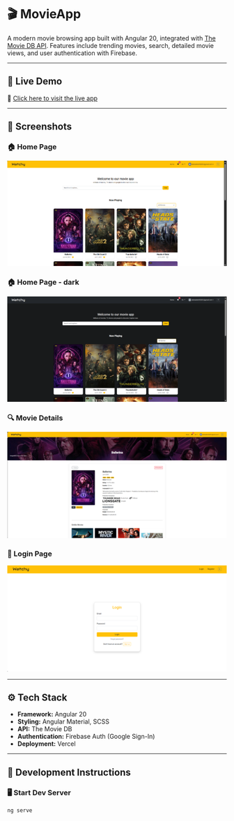 # 🎬 MovieApp

A modern movie browsing app built with Angular 20, integrated with [The Movie DB API](https://www.themoviedb.org/). Features include trending movies, search, detailed movie views, and user authentication with Firebase.

---

## 🚀 Live Demo

🔗 [Click here to visit the live app](https://movie-app-theta-amber.vercel.app/)

---

## 📸 Screenshots

### 🏠 Home Page
![Home Page](./public/home-light.png)

### 🏠 Home Page - dark
![Home Page](./public/home-dark.png)

### 🔍 Movie Details
![Movie Details](./public/details.png)

### 🔐 Login Page
![Login](./public/login.png)

---

## ⚙️ Tech Stack

- **Framework:** Angular 20
- **Styling:** Angular Material, SCSS
- **API:** The Movie DB
- **Authentication:** Firebase Auth (Google Sign-In)
- **Deployment:** Vercel 

---

## 🧪 Development Instructions

### 🖥️ Start Dev Server

```bash
ng serve
